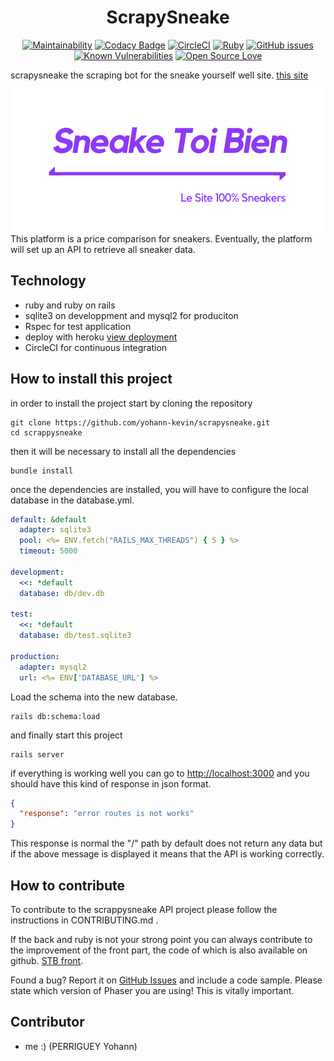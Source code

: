 <div align="center">
  <h1>ScrapySneake</h1>
</div>


<div align="center">
  
  [![Maintainability](https://api.codeclimate.com/v1/badges/9ba129739085df10b469/maintainability)](https://codeclimate.com/github/yohann-kevin/scrapysneake/maintainability)
  [![Codacy Badge](https://app.codacy.com/project/badge/Grade/6264da9a819e451583acf72453bfbf13)](https://www.codacy.com/gh/yohann-kevin/scrapysneake/dashboard?utm_source=github.com&amp;utm_medium=referral&amp;utm_content=yohann-kevin/scrapysneake&amp;utm_campaign=Badge_Grade)
  [![CircleCI](https://circleci.com/gh/yohann-kevin/scrapysneake.svg?style=svg)](https://circleci.com/gh/yohann-kevin/scrapysneake)
  [![Ruby](https://img.shields.io/badge/language-ruby-red)](https://img.shields.io/badge/language-ruby-red)
  [![GitHub issues](https://img.shields.io/github/issues/yohann-kevin/scrapysneake?style=plastic)](https://github.com/yohann-kevin/scrapysneake/issues)
  [![Known Vulnerabilities](https://snyk.io/test/github/yohann-kevin/scrapysneake/badge.svg)](https://snyk.io/test/github/yohann-kevin/scrapysneake)
  [![Open Source Love](https://badges.frapsoft.com/os/v2/open-source.svg?v=103)](https://github.com/ellerbrock/open-source-badges/)
  
</div>

scrapysneake the scraping bot for the sneake yourself well site. [this site](https://thirsty-benz-644286.netlify.app/#/)

<div align="center">
	<img src="./public/images/logo/sneake-toi-bien-white.png">
</div>
This platform is a price comparison for sneakers. Eventually, the platform will set up an API to retrieve all sneaker data.

## Technology

- ruby and ruby on  rails
- sqlite3 on developpment and mysql2 for produciton
- Rspec for test application
- deploy with heroku [view deployment](https://scrapysneake.herokuapp.com/)
- CircleCI for continuous integration 

## How to install this project

in order to install the project start by cloning the repository

```shell
git clone https://github.com/yohann-kevin/scrapysneake.git
cd scrappysneake
```

then it will be necessary to install all the dependencies

```shell
bundle install
```

once the dependencies are installed, you will have to configure the local database in the database.yml.

```yaml
default: &default
  adapter: sqlite3
  pool: <%= ENV.fetch("RAILS_MAX_THREADS") { 5 } %>
  timeout: 5000

development:
  <<: *default
  database: db/dev.db
  
test:
  <<: *default
  database: db/test.sqlite3

production:
  adapter: mysql2
  url: <%= ENV['DATABASE_URL'] %>
```

Load the schema into the new database.

```shell
rails db:schema:load
```

and finally start this project

```shell
rails server
```

if everything is working well you can go to [http://localhost:3000](http://localhost:3000) and you should have this kind of response in json format.

```json
{
  "response": "error routes is not works"
}
```

This response is normal the "/" path by default does not return any data but if the above message is displayed it means that the API is working correctly.

## How to contribute

To contribute to the scrappysneake API project please follow the instructions in CONTRIBUTING.md .

If the back and ruby is not your strong point you can always contribute to the improvement of the front part, the code of which is also available on github. [STB front](https://github.com/yohann-kevin/STB).

Found a bug? Report it on [GitHub Issues](https://github.com/yohann-kevin/scrapysneake/issues?q=is%3Aissue+is%3Aopen+sort%3Aupdated-desc) and include a code sample. Please state which version of Phaser you are using! This is vitally important.

## Contributor

- me :) (PERRIGUEY Yohann)

